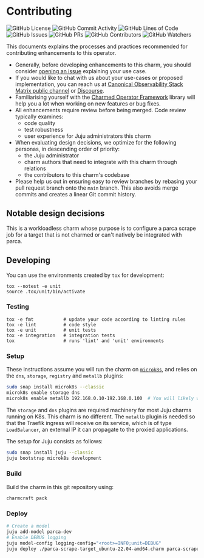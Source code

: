# Contributing

![GitHub License](https://img.shields.io/github/license/canonical/parca-scrape-target-operator)
![GitHub Commit Activity](https://img.shields.io/github/commit-activity/y/canonical/parca-scrape-target-operator)
![GitHub Lines of Code](https://img.shields.io/tokei/lines/github/canonical/parca-scrape-target-operator)
![GitHub Issues](https://img.shields.io/github/issues/canonical/parca-scrape-target-operator)
![GitHub PRs](https://img.shields.io/github/issues-pr/canonical/parca-scrape-target-operator)
![GitHub Contributors](https://img.shields.io/github/contributors/canonical/parca-scrape-target-operator)
![GitHub Watchers](https://img.shields.io/github/watchers/canonical/parca-scrape-target-operator?style=social)

This documents explains the processes and practices recommended for contributing enhancements to this operator.

- Generally, before developing enhancements to this charm, you should consider [opening an issue](https://github.com/canonical/parca-scrape-target-operator/issues) explaining your use case.
- If you would like to chat with us about your use-cases or proposed implementation, you can reach us at [Canonical Observability Stack Matrix public channel](https://matrix.to/#/#cos:ubuntu.com) or [Discourse](https://discourse.charmhub.io/).
- Familiarising yourself with the [Charmed Operator Framework](https://juju.is/docs/sdk) library will help you a lot when working on new features or bug fixes.
- All enhancements require review before being merged. Code review typically examines:
  - code quality
  - test robustness
  - user experience for Juju administrators this charm
- When evaluating design decisions, we optimize for the following personas, in descending order of priority:
  - the Juju administrator
  - charm authors that need to integrate with this charm through relations
  - the contributors to this charm's codebase
- Please help us out in ensuring easy to review branches by rebasing your pull request branch onto the `main` branch. This also avoids merge commits and creates a linear Git commit history.

## Notable design decisions

This is a workloadless charm whose purpose is to configure a parca scrape job for a target that is not charmed or can't natively be integrated with parca.

## Developing

You can use the environments created by `tox` for development:

```shell
tox --notest -e unit
source .tox/unit/bin/activate
```

### Testing

```shell
tox -e fmt           # update your code according to linting rules
tox -e lint          # code style
tox -e unit          # unit tests
tox -e integration   # integration tests
tox                  # runs 'lint' and 'unit' environments
```

### Setup

These instructions assume you will run the charm on [`microk8s`](https://microk8s.io), and relies on the `dns`, `storage`, `registry` and `metallb` plugins:

```sh
sudo snap install microk8s --classic
microk8s enable storage dns
microk8s enable metallb 192.168.0.10-192.168.0.100  # You will likely want to change these IP ranges
```

The `storage` and `dns` plugins are required machinery for most Juju charms running on K8s.
This charm is no different.
The `metallb` plugin is needed so that the Traefik ingress will receive on its service, which is of type `LoadBalancer`, an external IP it can propagate to the proxied applications.

The setup for Juju consists as follows:

```sh
sudo snap install juju --classic
juju bootstrap microk8s development
```

### Build

Build the charm in this git repository using:

```shell
charmcraft pack
```

### Deploy

```sh
# Create a model
juju add-model parca-dev
# Enable DEBUG logging
juju model-config logging-config="<root>=INFO;unit=DEBUG"
juju deploy ./parca-scrape-target_ubuntu-22.04-amd64.charm parca-scrape-target
```
